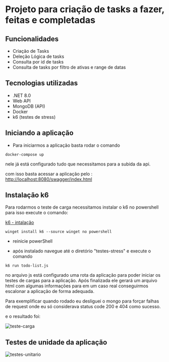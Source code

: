 # Projeto para criação de tasks a fazer, feitas e completadas

## Funcionalidades

- Criação de Tasks
- Deleção Lógica de tasks
- Consulta por id de tasks
- Consulta de tasks por filtro de ativas e range de datas

## Tecnologias utilizadas

- .NET 8.0
- Web API
- MongoDB (API)
- Docker
- k6 (testes de stress)

## Iniciando a aplicação

- Para iniciarmos a aplicação basta rodar o comando

``` docker-compose up ```

nele já está configurado tudo que necessitamos para a subida da api.

com isso basta acessar a aplicação pelo : <http://localhost:8080/swagger/index.html>

## Instalação k6

Para rodarmos o teste de carga necessitamos instalar o k6 no powershell para isso
execute o comando:

[k6 - intalação](https://k6.io/docs/get-started/installation/)

``` winget install k6 --source winget no powershell ```

- reinicie powerShell

- após instalado navegue até o diretório "testes-stress" e execute o comando

``` k6 run todo-list.js ```

no arquivo js está configurado uma rota da aplicação para poder iniciar os testes de cargas para a aplicação.
Após finalizada ele gerará um arquivo html com algumas informações para em um caso real conseguirmos escalonar a aplicação de forma adequada.

Para exemplificar quando rodado eu desliguei o mongo para forçar falhas de request onde eu só considerava status code 200 e 404 como sucesso.

e o resultado foi:

![teste-carga](testes-stress/teste-carga.png)

## Testes de unidade da aplicação

![testes-unitario](testes-stress/testes-unitarios.png)